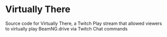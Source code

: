 # Virtually There
Source code for Virtually There, a Twitch Play stream that allowed viewers to virtually play BeamNG.drive via Twitch Chat commands
